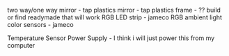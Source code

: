 two way/one way mirror - tap plastics
mirror - tap plastics
frame - ?? build or find readymade that will work
RGB LED strip - jameco 
RGB ambient light color sensors - jameco

Temperature Sensor
Power Supply - I think i will just power this from my computer 
